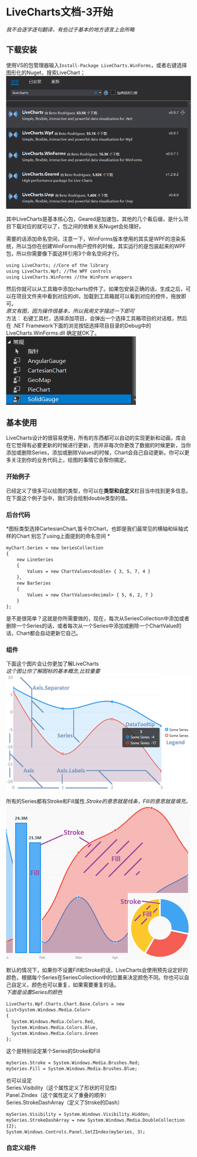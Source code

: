 # LiveCharts文档-3开始
*我不会逐字逐句翻译，有些过于基本的地方语言上会所略*
## 下载安装
使用VS的包管理器输入```Install-Package LiveCharts.WinForms```，或者右键选择图形化的Nuget，搜索LiveChart；  
![](../Images/LiveCharts/nugetinstall.png)

其中LiveCharts是基本核心包，Geared是加速包，其他的几个看后缀，是什么项目下载对应的就可以了，包之间的依赖关系Nuget会处理好。  

需要的话添加命名空间，注意一下，WinForms版本使用的其实是WPF的渲染系统，所以当你在创建WinForms用户控件的时候，其实运行的是包装起来的WPF包，所以你需要像下面这样引用3个命名空间才行。  
```
using LiveCharts; //Core of the library
using LiveCharts.Wpf; //The WPF controls
using LiveCharts.WinForms //the WinForm wrappers
```
然后你就可以从工具箱中添加charts控件了。如果包安装正确的话，生成之后，可以在项目文件夹中看到对应的dll，加载到工具箱就可以看到对应的控件，拖放即可。  
*原文有图，因为操作很基本，所以我用文字描述一下即可*  
方法： 
右键工具栏，选择添加项目，会弹出一个选择工具箱项目的对话框，然后在 .NET Framework下面的浏览按钮选择项目目录的Debug中的LiveCharts.WinForms.dll 确定就OK了。  
![](../Images/livecharts/toolboxitem.png)

## 基本使用
LiveCharts设计的很容易使用，所有的东西都可以自动的实现更新和动画，库会在它觉得有必要更新的时候进行更新，而并非每次你更改了数据的时候更新，当你添加或删除Series，添加或删除Values的时候，Chart会自己自动更新。你可以更多关注到你的业务代码上，绘图的事情它会帮你搞定。  
### 开始例子
已经定义了很多可以绘图的类型，你可以在**类型和自定义**栏目当中找到更多信息。在下面这个例子当中，我们将会绘制double类型的值。
### 后台代码
*图标类型选择CartesianChart,笛卡尔Chart，也即是我们最常见的横轴和纵轴式样的Chart
别忘了using上面提到的命名空间
*
```
myChart.Series = new SeriesCollection
{
    new LineSeries
    {
        Values = new ChartValues<double> { 3, 5, 7, 4 }
    },
    new BarSeries                
    {
        Values = new ChartValues<decimal> { 5, 6, 2, 7 }
    }
};
```
是不是很简单？这就是你所需要做的，现在，每次从SeriesCollection中添加或者删除一个Series的话，或者每次从一个Series中添加或删除一个ChartValue的话，Chart都会自动更新它自己。
### 组件
下面这个图片会让你更加了解LiveCharts  
*这个图让你了解图标的基本概念,比较重要*  
![](../Images/livecharts/components.png)

所有的Series都有Stroke和Fill属性.*Stroke的意思就是线条，Fill的意思就是填充。*
![](../Images/livecharts/strokeandfill.png)

默认的情况下，如果你不设置Fill和Stroke的话，LiveCharts会使用预先设定好的颜色，根据每个Series在SeriesCollection中的位置来决定颜色不同。你也可以自己自定义，颜色也可以重复，如果需要重复的话。  
*下面是设置Series的颜色*
```
LiveCharts.Wpf.Charts.Chart.Base.Colors = new List<System.Windows.Media.Color>
{
  System.Windows.Media.Colors.Red,
  System.Windows.Media.Colors.Blue,
  System.Windows.Media.Colors.Green
};
```
这个是特别设定某个Series的Stroke和Fill
```
mySeries.Stroke = System.Windows.Media.Brushes.Red;
mySeries.Fill = System.Windows.Media.Brushes.Blue;
```
也可以设定   
Series.Visibility（这个属性定义了形状的可见性)  
Panel.ZIndex（这个属性定义了重叠的顺序）  
Series.StrokeDashArray（定义了Stroke的Dash）  
```
mySeries.Visibility = System.Windows.Visibility.Hidden;
mySeries.StrokeDashArray = new System.Windows.Media.DoubleCollection {2};
System.Windows.Controls.Panel.SetZIndex(mySeries, 3);
```
### 自定义组件
